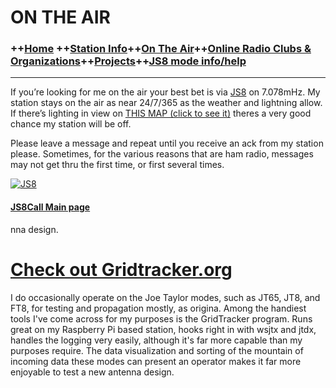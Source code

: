 # ON THE AIR
### ++[Home](index.md) ++[Station Info](station.md)++[On The Air](ontheair.md)++[Online Radio Clubs & Organizations](clubs.md)++[Projects](projects.md)++[JS8 mode info/help](js8help.md)
----------
If you’re looking for me on the air your best bet is via  [JS8](http://js8call.com/)  on 7.078mHz. My station stays on the air as near 24/7/365 as the weather and lightning allow. If there’s lighting in view on  [THIS MAP (click to see it)](http://www.lightningmaps.org/?lang=en#y=34.0379;x=-88.9081;z=9;t=2;m=oss;r=0;s=15;o=0;b=68.93;d=2;dl=2;dc=0;ts=0;tr=1;%5Dhttp://www.lightningmaps.org/?lang=en#y=34.0379;x=-88.9081;z=9;t=2;m=oss;r=0;s=15;o=0;b=68.93;d=2;dl=2;dc=0;ts=0;tr=1;)  theres a very good chance my station will be off.

Please leave a message and repeat until you receive an ack from my station please. Sometimes, for the various reasons that are ham radio, messages may not get thru the first time, or first several times.

[![JS8](https://i.postimg.cc/sxdKgfqk/web-header-2-1024x165.png)](http://js8call.com/)

#### [JS8Call Main page](http://js8call.com/)
nna design. 
# [**Check out Gridtracker.org**](https://www.gridtracker.org/) 
I do occasionally operate on the Joe Taylor modes, such as JT65, JT8, and FT8, for testing and propagation mostly, as origina. Among the handiest tools I've come across for my purposes is the GridTracker program. Runs great on my Raspberry Pi based station, hooks right in with wsjtx and jtdx, handles the logging very easily, although it's far more capable than my purposes require. The data visualization and sorting of the mountain of incoming data these modes can present an operator makes it far more enjoyable to test a new antenna design. 

<!--stackedit_data:
eyJoaXN0b3J5IjpbLTI4ODU4NDA5NywtMTU2OTI4MjUzMiwxMT
gxMzkxODE5LDE5MDMxMDA4OTcsLTQ5MjcyODMxMl19
-->
